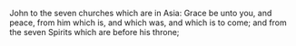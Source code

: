 John to the seven churches which are in Asia: Grace be unto you, and peace, from him which is, and which was, and which is to come; and from the seven Spirits which are before his throne;
